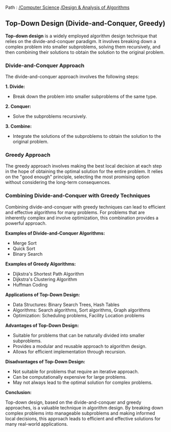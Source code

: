 Path : [/Computer Science](../../index.md) [/Design & Analysis of Algorithms](../index.md)
## Top-Down Design (Divide-and-Conquer, Greedy)

**Top-down design** is a widely employed algorithm design technique that relies on the divide-and-conquer paradigm. It involves breaking down a complex problem into smaller subproblems, solving them recursively, and then combining their solutions to obtain the solution to the original problem.


### Divide-and-Conquer Approach

The divide-and-conquer approach involves the following steps:

**1. Divide:**
- Break down the problem into smaller subproblems of the same type.


**2. Conquer:**
- Solve the subproblems recursively.


**3. Combine:**
- Integrate the solutions of the subproblems to obtain the solution to the original problem.


### Greedy Approach

The greedy approach involves making the best local decision at each step in the hope of obtaining the optimal solution for the entire problem. It relies on the "good enough" principle, selecting the most promising option without considering the long-term consequences.


### Combining Divide-and-Conquer with Greedy Techniques

Combining divide-and-conquer with greedy techniques can lead to efficient and effective algorithms for many problems. For problems that are inherently complex and involve optimization, this combination provides a powerful approach.

**Examples of Divide-and-Conquer Algorithms:**

- Merge Sort
- Quick Sort
- Binary Search


**Examples of Greedy Algorithms:**

- Dijkstra's Shortest Path Algorithm
- Dijkstra's Clustering Algorithm
- Huffman Coding


**Applications of Top-Down Design:**

- Data Structures: Binary Search Trees, Hash Tables
- Algorithms: Search algorithms, Sort algorithms, Graph algorithms
- Optimization: Scheduling problems, Facility Location problems

**Advantages of Top-Down Design:**

- Suitable for problems that can be naturally divided into smaller subproblems.
- Provides a modular and reusable approach to algorithm design.
- Allows for efficient implementation through recursion.


**Disadvantages of Top-Down Design:**

- Not suitable for problems that require an iterative approach.
- Can be computationally expensive for large problems.
- May not always lead to the optimal solution for complex problems.


**Conclusion:**

Top-down design, based on the divide-and-conquer and greedy approaches, is a valuable technique in algorithm design. By breaking down complex problems into manageable subproblems and making informed local decisions, this approach leads to efficient and effective solutions for many real-world applications.
